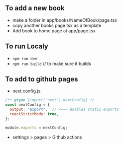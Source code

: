 ## To add a new book
- make a folder in app/books/NameOfBook/page.tsx 
- copy another books page.tsx as a template
- Add book to home page at app/page.tsx 

## To run Localy 
- `npm run dev`
- `npm run build` // to make sure it builds

## To add to github pages 
- next.config.js 
```js
/** @type {import('next').NextConfig} */
const nextConfig = {
  output: "export",  // <=== enables static exports
  reactStrictMode: true,
};

module.exports = nextConfig;
```
- settings > pages > Github actions 